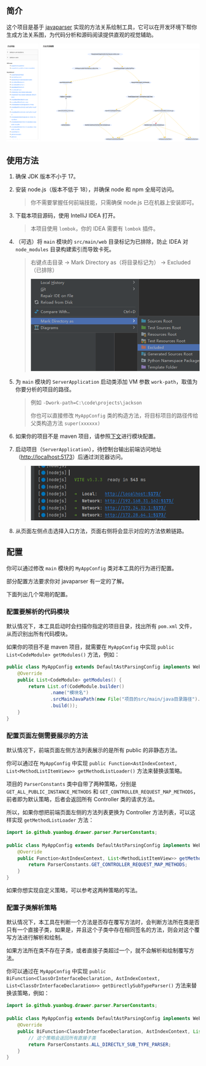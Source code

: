 
## 简介

这个项目是基于 [javaparser](https://github.com/javaparser/javaparser) 实现的方法关系绘制工具，它可以在开发环境下帮你生成方法关系图，为代码分析和源码阅读提供直观的视觉辅助。

![前端截图](./docs/前端截图.png)

## 使用方法

1. 确保 JDK 版本不小于 17。

2. 安装 node.js（版本不低于 18），并确保 node 和 npm 全局可访问。
   > 你不需要掌握任何前端技能，只需确保 node.js 已在机器上安装即可。

3. 下载本项目源码，使用 IntelliJ IDEA 打开。
   > 本项目使用 `lombok`，你的 IDEA 需要有 `lombok` 插件。

4. （可选）将 `main` 模块的 `src/main/web` 目录标记为已排除，防止 IDEA 对 `node_modules` 目录构建索引而导致卡死。
   > 右键点击目录 -> Mark Directory as（将目录标记为） -> Excluded（已排除）
   >
   > ![标记排除](./docs/标记排除.png)

5. 为 `main` 模块的 `ServerApplication` 启动类添加 VM 参数 `work-path`，取值为你要分析的项目的路径。
   > 例如 `-Dwork-path=C:\code\projects\jackson`
   > 
   > 你也可以直接修改 `MyAppConfig` 类的构造方法，将目标项目的路径传给父类构造方法 `super(xxxxxx)` 

6. 如果你的项目不是 maven 项目，请参照[下文](#配置要解析的代码模块)进行模块配置。

7. 启动项目（`ServerApplication`），待控制台输出前端访问地址（[http://localhost:5173](http://localhost:5173)）后通过浏览器访问。
   > ![控制台输出前端访问地址](./docs/控制台输出前端访问地址.png)

8. 从页面左侧点击选择入口方法，页面右侧将会显示对应的方法依赖链路。

## 配置

你可以通过修改 `main` 模块的 `MyAppConfig` 类对本工具的行为进行配置。

部分配置方法要求你对 javaparser 有一定的了解。

下面列出几个常用的配置。

### 配置要解析的代码模块

默认情况下，本工具启动时会扫描你指定的项目目录，找出所有 `pom.xml` 文件，从而识别出所有代码模块。

如果你的项目不是 maven 项目，就需要在 `MyAppConfig` 中实现 `public List<CodeModule> getModules()` 方法，例如：

```java
public class MyAppConfig extends DefaultAstParsingConfig implements WebViewConfig {
    @Override
    public List<CodeModule> getModules() {
        return List.of(CodeModule.builder()
                .name("模块名")
                .srcMainJavaPath(new File("项目的src/main/java目录路径").toPath())
                .build());
    }
}
```

### 配置页面左侧需要展示的方法

默认情况下，前端页面左侧方法列表展示的是所有 public 的非静态方法。

你可以通过在 `MyAppConfig` 中实现 `public Function<AstIndexContext, List<MethodListItemView>> getMethodListLoader()` 方法来替换该策略。

项目的 `ParserConstants` 类中自带了两种策略，分别是 `GET_ALL_PUBLIC_INSTANCE_METHODS` 和 `GET_CONTROLLER_REQUEST_MAP_METHODS`，前者即为默认策略，后者会返回所有 Controller 类的请求方法。

所以，如果你想把前端页面左侧的方法列表更换为 Controller 方法列表，可以这样实现 `getMethodListLoader` 方法：

```java
import io.github.yuanbug.drawer.parser.ParserConstants;

public class MyAppConfig extends DefaultAstParsingConfig implements WebViewConfig {
    @Override
    public Function<AstIndexContext, List<MethodListItemView>> getMethodListLoader() {
        return ParserConstants.GET_CONTROLLER_REQUEST_MAP_METHODS;
    }
}
```

如果你想实现自定义策略，可以参考这两种策略的写法。

### 配置子类解析策略

默认情况下，本工具在判断一个方法是否存在覆写方法时，会判断方法所在类是否只有一个直接子类，如果是，并且这个子类中存在相同签名的方法，则会对这个覆写方法进行解析和绘制。

如果方法所在类不存在子类，或者直接子类超过一个，就不会解析和绘制覆写方法。

你可以通过在 `MyAppConfig` 中实现 `public BiFunction<ClassOrInterfaceDeclaration, AstIndexContext, List<ClassOrInterfaceDeclaration>> getDirectlySubTypeParser()` 方法来替换该策略，例如：

```java
import io.github.yuanbug.drawer.parser.ParserConstants;

public class MyAppConfig extends DefaultAstParsingConfig implements WebViewConfig {
    @Override
    public BiFunction<ClassOrInterfaceDeclaration, AstIndexContext, List<ClassOrInterfaceDeclaration>> getDirectlySubTypeParser() {
        // 这个策略会返回所有直接子类
        return ParserConstants.ALL_DIRECTLY_SUB_TYPE_PARSER;
    }
}
```
